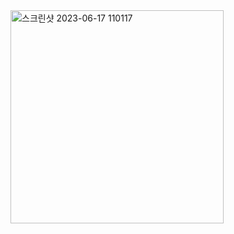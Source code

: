 
<img width="341" alt="스크린샷 2023-06-17 110117" src="https://github.com/CharmStrange/Snippet/assets/105769152/fb08f9a3-0254-47ec-ae8e-8ac0eb568d2c">
